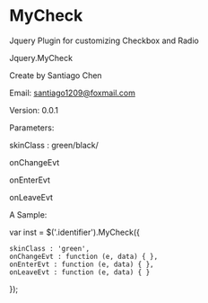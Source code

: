MyCheck
=======

Jquery Plugin for customizing Checkbox and Radio


 Jquery.MyCheck
 
 Create by Santiago Chen
 
 Email: santiago1209@foxmail.com
 
 Version: 0.0.1


 Parameters:
 
 skinClass : green/black/
 
 onChangeEvt
 
 onEnterEvt
 
 onLeaveEvt
 
 
 A Sample:
 
 var inst = $('.identifier').MyCheck({
	
	skinClass : 'green',
	onChangeEvt : function (e, data) { },
	onEnterEvt : function (e, data) { },
	onLeaveEvt : function (e, data) { }

});
